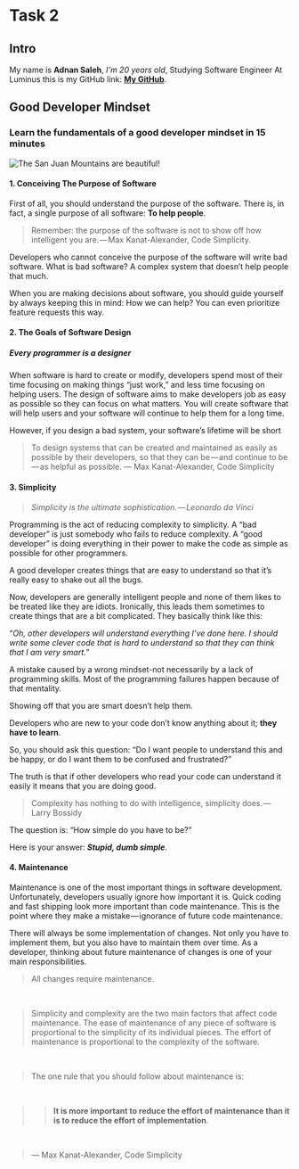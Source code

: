 # Task 2

## Intro

My name is **Adnan Saleh**, _I'm 20 years old_, Studying Software Engineer At Luminus
this is my GitHub link: **[My GitHub](https://github.com/3dnan-AT)**.

## Good Developer Mindset

### Learn the fundamentals of a good developer mindset in 15 minutes

![The San Juan Mountains are beautiful!](https://mdg.imgix.net/assets/images/san-juan-mountains.jpg?auto=format&fit=clip&q=40&w=1080 "San Juan Mountains")

#### 1. Conceiving The Purpose of Software

First of all, you should understand the purpose of the software. There is, in fact, a single purpose of all software: **To help people**.

> Remember: the purpose of the software is not to show off how
>intelligent you are. — Max Kanat-Alexander, Code Simplicity.

Developers who cannot conceive the purpose of the software will write bad software. What is bad software? A complex system that doesn’t help people that much.

When you are making decisions about software, you should guide yourself by always keeping this in mind: How we can help? You can even prioritize feature requests this way.

#### 2. The Goals of Software Design

##### Every programmer is a designer

When software is hard to create or modify, developers spend most of their time focusing on making things “just work,” and less time focusing on helping users. The design of software aims to make developers job as easy as possible so they can focus on what matters. You will create software that will help users and your software will continue to help them for a long time.

However, if you design a bad system, your software’s lifetime will be short

>To design systems that can be created and maintained as easily as
>possible by their developers, so that they can be — and continue to be — as
>helpful as possible. — Max Kanat-Alexander, Code Simplicity

#### 3. Simplicity

>_Simplicity is the ultimate sophistication. — Leonardo da Vinci_

Programming is the act of reducing complexity to simplicity. A “bad developer” is just somebody who fails to reduce complexity. A “good developer” is doing everything in their power to make the code as simple as possible for other programmers.

A good developer creates things that are easy to understand so that it’s really easy to shake out all the bugs.

Now, developers are generally intelligent people and none of them likes to be treated like they are idiots. Ironically, this leads them sometimes to create things that are a bit complicated. They basically think like this:

“_Oh, other developers will understand everything I’ve done here. I should write some clever code that is hard to understand so that they can think that I am very smart._”

A mistake caused by a wrong mindset-not necessarily by a lack of programming skills. Most of the programming failures happen because of that mentality.

Showing off that you are smart doesn’t help them.

Developers who are new to your code don’t know anything about it; **they have to learn**.

So, you should ask this question: “Do I want people to understand this and be happy, or do I want them to be confused and frustrated?”

The truth is that if other developers who read your code can understand it easily it means that you are doing good.

>Complexity has nothing to do with intelligence, simplicity does. — Larry Bossidy

The question is: “How simple do you have to be?”

Here is your answer: **_Stupid, dumb simple_**.

#### 4. Maintenance

Maintenance is one of the most important things in software development. Unfortunately, developers usually ignore how important it is. Quick coding and fast shipping look more important than code maintenance. This is the point where they make a mistake — ignorance of future code maintenance.

There will always be some implementation of changes. Not only you have to implement them, but you also have to maintain them over time. As a developer, thinking about future maintenance of changes is one of your main responsibilities.

>All changes require maintenance.

<br />

>Simplicity and complexity are the two main factors that affect code maintenance. The ease of maintenance of any piece of software is proportional to the simplicity of its individual pieces. The effort of maintenance is proportional to the complexity of the software.

<br />

>The one rule that you should follow about maintenance is:

<br />

>>**It is more important to reduce the effort of maintenance than it is to reduce the effort of implementation**.

<br />

>— Max Kanat-Alexander, Code Simplicity
